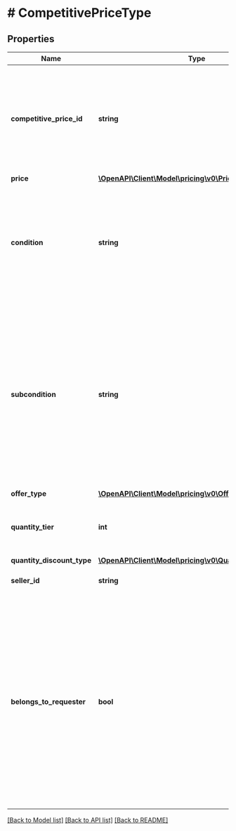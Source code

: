 # # CompetitivePriceType

## Properties

Name | Type | Description | Notes
------------ | ------------- | ------------- | -------------
**competitive_price_id** | **string** | The pricing model for each price that is returned.  Possible values:  * 1 - New Buy Box Price. * 2 - Used Buy Box Price. |
**price** | [**\OpenAPI\Client\Model\pricing\v0\PriceType**](PriceType.md) |  |
**condition** | **string** | Indicates the condition of the item whose pricing information is returned. Possible values are: New, Used, Collectible, Refurbished, or Club. | [optional]
**subcondition** | **string** | Indicates the subcondition of the item whose pricing information is returned. Possible values are: New, Mint, Very Good, Good, Acceptable, Poor, Club, OEM, Warranty, Refurbished Warranty, Refurbished, Open Box, or Other. | [optional]
**offer_type** | [**\OpenAPI\Client\Model\pricing\v0\OfferCustomerType**](OfferCustomerType.md) |  | [optional]
**quantity_tier** | **int** | Indicates at what quantity this price becomes active. | [optional]
**quantity_discount_type** | [**\OpenAPI\Client\Model\pricing\v0\QuantityDiscountType**](QuantityDiscountType.md) |  | [optional]
**seller_id** | **string** | The seller identifier for the offer. | [optional]
**belongs_to_requester** | **bool** | Indicates whether or not the pricing information is for an offer listing that belongs to the requester. The requester is the seller associated with the SellerId that was submitted with the request. Possible values are: true and false. | [optional]

[[Back to Model list]](../../README.md#models) [[Back to API list]](../../README.md#endpoints) [[Back to README]](../../README.md)
